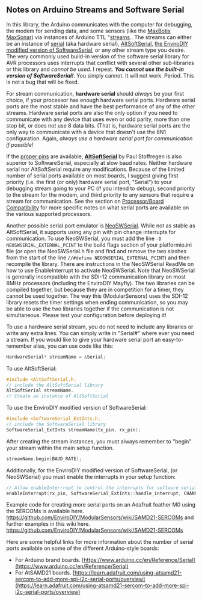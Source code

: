 [//]: # ( @page page_arduino_streams Arduino Streams and Software Serial )
## Notes on Arduino Streams and Software Serial

In this library, the Arduino communicates with the computer for debugging, the modem for sending data, and some sensors (like the [MaxBotix MaxSonar](https://github.com/EnviroDIY/ModularSensors/wiki/MaxBotix-MaxSonar)) via instances of Arduino TTL "[streams](https://www.arduino.cc/en/Reference/Stream)..
The streams can either be an instance of [serial](https://www.arduino.cc/en/Reference/Serial) (aka hardware serial), [AltSoftSerial](https://github.com/PaulStoffregen/AltSoftSerial), [the EnviroDIY modified version of SoftwareSerial](https://github.com/EnviroDIY/SoftwaterSerial_ExternalInts), or any other stream type you desire.
The very commonly used build-in version of the software serial library for AVR processors uses interrupts that conflict with several other sub-libraries or this library and _cannot be used_.
I repeat.
**_You cannot use the built-in version of SoftwareSerial!_**.
You simply cannot.
It will not work.
Period.
This is not a bug that will be fixed.

For stream communication, **hardware serial** should _always_ be your first choice, if your processor has enough hardware serial ports.
Hardware serial ports are the most stable and have the best performance of any of the other streams.
Hardware serial ports are also the only option if you need to communicate with any device that uses even or odd parity, more than one stop bit, or does not use 8 data bits.
(That is, hardware serial ports are the only way to communicate with a device that doesn't use the 8N1 configuration.
Again, _always use a hardware serial port for communication if possible!_

If the [proper pins](https://www.pjrc.com/teensy/td_libs_AltSoftSerial.html) are available, **[AltSoftSerial](https://github.com/PaulStoffregen/AltSoftSerial)** by Paul Stoffregen is also superior to SoftwareSerial, especially at slow baud rates.
Neither hardware serial nor AltSoftSerial require any modifications.
Because of the limited number of serial ports available on most boards, I suggest giving first priority (i.e. the first (or only) hardware serial port, "Serial") to your debugging stream going to your PC (if you intend to debug), second priority to the stream for the modem, and third priority to any sensors that require a stream for communication.
See the section on [Processor/Board Compatibility](https://envirodiy.github.io/ModularSensors/processor_compatibility.html) for more specific notes on what serial ports are available on the various supported processors.

Another possible serial port emulator is [NeoSWSerial](https://github.com/SRGDamia1/NeoSWSerial).
While not as stable as AltSoftSerial, it supports using any pin with pin change interrupts for communication.
To use NeoSWSerial, you must add the line `-D NEOSWSERIAL_EXTERNAL_PCINT` to the build flags section of your platformio.ini file (or open the NeoSWSerial.h file and find and remove the two slashes from the start of the line `//#define NEOSWSERIAL_EXTERNAL_PCINT`) and then recompile the library.
There are instructions in the NeoSWSerial ReadMe on how to use EnableInterrupt to activate NeoSWSerial.
Note that NeoSWSerial is generally incompatible with the SDI-12 communication library on most 8MHz processors (including the EnviroDIY Mayfly).
The two libraries can be compiled together, but because they are in competition for a timer, they cannot be used together.
The way this (ModularSensors) uses the SDI-12 library resets the timer settings when ending communication, so you may be able to use the two libraries together if the communication is not simultaneous.
Please test your configuration before deploying it!

To use a hardware serial stream, you do not need to include any libraries or write any extra lines.
You can simply write in "Serial#" where ever you need a stream.
If you would like to give your hardware serial port an easy-to-remember alias, you can use code like this:

```cpp
HardwareSerial* streamName = &Serial;
```

To use AltSoftSerial:

```cpp
#include <AltSoftSerial.h.
// include the AltSoftSerial library
AltSoftSerial streamName.
// Create an instance of AltSoftSerial
```

To use the EnviroDIY modified version of SoftwareSerial:

```cpp
#include <SoftwareSerial_ExtInts.h.
// include the SoftwareSerial library
SoftwareSerial_ExtInts streamName(tx_pin, rx_pin);
```

After creating the stream instances, you must always remember to "begin" your stream within the main setup function.

```cpp
streamName.begin(BAUD_RATE);
```

Additionally, for the EnviroDIY modified version of SoftwareSerial, (or NeoSWSerial) you must enable the interrupts in your setup function:

```cpp
// Allow enableInterrrupt to control the interrupts for software serial
enableInterrupt(rx_pin, SoftwareSerial_ExtInts::handle_interrupt, CHANGE);
```

Example code for creating more serial ports on an Adafruit feather M0 using the SERCOMs is available here.
https://github.com/EnviroDIY/ModularSensors/wiki/SAMD21-SERCOMs and further examples in this wiki here.
https://github.com/EnviroDIY/ModularSensors/wiki/SAMD21-SERCOMs

Here are some helpful links for more information about the number of serial ports available on some of the different Arduino-style boards:

- For Arduino brand boards.
[https://www.arduino.cc/en/Reference/Serial](https://www.arduino.cc/en/Reference/Serial)
- For AtSAMD21 boards.
[https://learn.adafruit.com/using-atsamd21-sercom-to-add-more-spi-i2c-serial-ports/overview](https://learn.adafruit.com/using-atsamd21-sercom-to-add-more-spi-i2c-serial-ports/overview)

